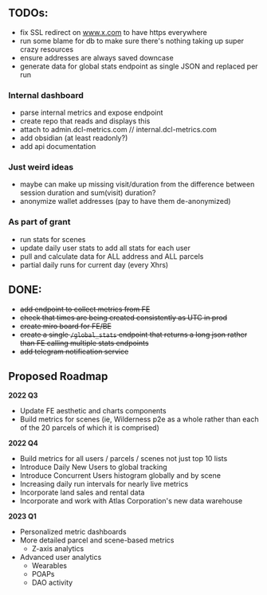 ## TODOs:

 * fix SSL redirect on www.x.com to have https everywhere
 * run some blame for db to make sure there's nothing taking up super crazy resources
 * ensure addresses are always saved downcase
 * generate data for global stats endpoint as single JSON and replaced per run

### Internal dashboard

 * parse internal metrics and expose endpoint
 * create repo that reads and displays this
 * attach to admin.dcl-metrics.com // internal.dcl-metrics.com
 * add obsidian (at least readonly?)
 * add api documentation

### Just weird ideas

 * maybe can make up missing visit/duration from the difference between session duration and sum(visit) duration?
 * anonymize wallet addresses (pay to have them de-anonymized)

### As part of grant

 * run stats for scenes
 * update daily user stats to add all stats for each user
 * pull and calculate data for ALL address and ALL parcels
 * partial daily runs for current day (every Xhrs)

## DONE:

 * ~~add endpoint to collect metrics from FE~~
 * ~~check that times are being created consistently as UTC in prod~~
 * ~~create miro board for FE/BE~~
 * ~~create a single `/global_stats` endpoint that returns a long json rather than FE calling multiple stats endpoints~~
 * ~~add telegram notification service~~

## Proposed Roadmap

**2022 Q3**

* Update FE aesthetic and charts components
* Build metrics for scenes (ie, Wilderness p2e as a whole rather than each of the 20 parcels of which it is comprised)

**2022 Q4**

* Build metrics for all users / parcels / scenes not just top 10 lists
* Introduce Daily New Users to global tracking
* Introduce Concurrent Users histogram globally and by scene
* Increasing daily run intervals for nearly live metrics
* Incorporate land sales and rental data
* Incorporate and work with Atlas Corporation's new data warehouse

**2023 Q1**

* Personalized metric dashboards
* More detailed parcel and scene-based metrics
  * Z-axis analytics
* Advanced user analytics
  * Wearables
  * POAPs
  * DAO activity
